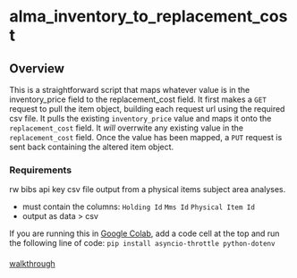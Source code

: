 # alma_inventory_to_replacement_cost
## Overview
This is a straightforward script that maps whatever value is in the inventory_price field to the replacement_cost field. It first makes a `GET` request to pull the item object, building each request url using the required csv file. It pulls the existing `inventory_price` value and maps it onto the `replacement_cost` field. It *will* overrwite any existing value in the `replacement_cost` field. Once the value has been mapped, a `PUT` request is sent back containing the altered item object.
### Requirements
rw bibs api key
csv file output from a physical items subject area analyses.
- must contain the columns: `Holding Id` `Mms Id` `Physical Item Id`
- output as data > csv

If you are running this in [Google Colab](colab.research.google.com), add a code cell at the top and run the following line of code: `pip install asyncio-throttle python-dotenv`

####
[walkthrough](https://youtu.be/AsLT7uLX6_E)
